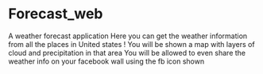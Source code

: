 # Forecast_web
A weather forecast application 
Here you can get the weather information from all the places in United states !
You will be shown a map with layers of cloud and precipitation in that area
You will be allowed to even share the weather info on your facebook wall using the fb icon shown 

